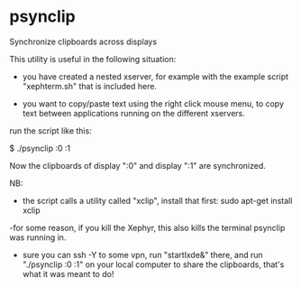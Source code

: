 # psynclip
Synchronize clipboards across displays

This utility is useful in the following situation:

- you have created a nested xserver, for example with the example script
"xephterm.sh" that is included here.

- you want to copy/paste text using the right click mouse menu, to copy
text between applications running on the different xservers.

run the script like this:

$ ./psynclip :0 :1

Now the clipboards of display ":0" and display ":1" are synchronized.

NB:

- the script calls a utility called "xclip", install that first:
sudo apt-get install xclip

-for some reason, if you kill the Xephyr, this also kills the terminal
psynclip was running in.
 
- sure you can ssh -Y to some vpn, run "startlxde&" there, and run
"./psynclip :0 :1" on your local computer to share the clipboards, 
that's what it was meant to do!
  
  
  
